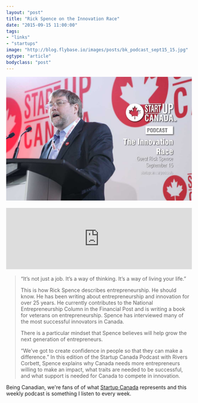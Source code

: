 ```yaml
---
layout: "post"
title: "Rick Spence on the Innovation Race"
date: "2015-09-15 11:00:00"
tags: 
- "links"
- "startups"
image: "http://blog.flybase.io/images/posts/bk_podcast_sept15_15.jpg"
ogtype: "article"
bodyclass: "post"
---
```


<div class="box-wrap"><div class="box">
	<img src="/images/posts/bk_podcast_sept15_15.jpg" />
</div></div>

<br />

<iframe width="100%" height="166" scrolling="no" frameborder="no" src="https://w.soundcloud.com/player/?url=https%3A//api.soundcloud.com/tracks/222403584&color=e21836"></iframe>

> “It’s not just a job. It’s a way of thinking. It’s a way of living your life.” 
> 
> This is how Rick Spence describes entrepreneurship. He should know. He has been writing about entrepreneurship and innovation for over 25 years. He currently contributes to the National Entrepreneurship Column in the Financial Post and is writing a book for veterans on entrepreneurship. Spence has interviewed many of the most successful innovators in Canada. 
>
> There is a particular mindset that Spence believes will help grow the next generation of entrepreneurs. 
>
> “We’ve got to create confidence in people so that they can make a difference.” In this edition of the Startup Canada Podcast with Rivers Corbett, Spence explains why Canada needs more entrepreneurs willing to make an impact, what traits are needed to be successful, and what support is needed for Canada to compete in innovation.

Being Canadian, we're fans of of what [Startup Canada](http://www.startupcan.ca/) represents and this weekly podcast is something I listen to every week.